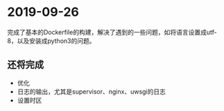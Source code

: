 # 2019-09-26

完成了基本的Dockerfile的构建，解决了遇到的一些问题，如将语言设置成utf-8，以及安装成python3的问题。
## 还将完成
- 优化
- 日志的输出，尤其是supervisor、nginx、uwsgi的日志
- 设置时区